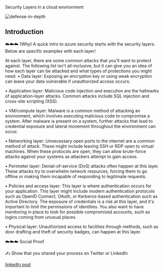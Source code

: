 Security Layers in a cloud environment


![defense-in-depth](https://user-images.githubusercontent.com/102994059/204687331-8c6efb81-8cb8-48c4-bec0-fe09ca1bdd7f.jpg)

## Introduction

☁️☁️☁️ (Why) A quick intro to azure security starts with the security layers. Below are specific examples with each layer!

At each layer, there are some common attacks that you'll want to protect against. The following list isn't all-inclusive, but it can give you an idea of how each layer can be attacked and what types of protections you might need.
•	Data layer: Exposing an encryption key or using weak encryption can leave your data vulnerable if unauthorized access occurs.

•	Application layer: Malicious code injection and execution are the hallmarks of application-layer attacks. Common attacks include SQL injection and cross-site scripting (XSS).

•	VM/compute layer: Malware is a common method of attacking an environment, which involves executing malicious code to compromise a system. After malware is present on a system, further attacks that lead to credential exposure and lateral movement throughout the environment can occur.

•	Networking layer: Unnecessary open ports to the internet are a common method of attack. These might include leaving SSH or RDP open to virtual machines. When these protocols are open, they can allow brute-force attacks against your systems as attackers attempt to gain access.

•	Perimeter layer: Denial-of-service (DoS) attacks often happen at this layer. These attacks try to overwhelm network resources, forcing them to go offline or making them incapable of responding to legitimate requests.

•	Policies and access layer: This layer is where authentication occurs for your application. This layer might include modern authentication protocols such as OpenID Connect, OAuth, or Kerberos-based authentication such as Active Directory. The exposure of credentials is a risk at this layer, and it's important to limit the permissions of identities. You also want to have monitoring in place to look for possible compromised accounts, such as logins coming from unusual places.

•	Physical layer: Unauthorized access to facilities through methods, such as door drafting and theft of security badges, can happen at this layer.





☁️☁️☁️ Social Proof

✍️ Show that you shared your process on Twitter or LinkedIn

[linkedIn post](https://www.linkedin.com/feed/update/urn:li:share:7003536077625901056/)

